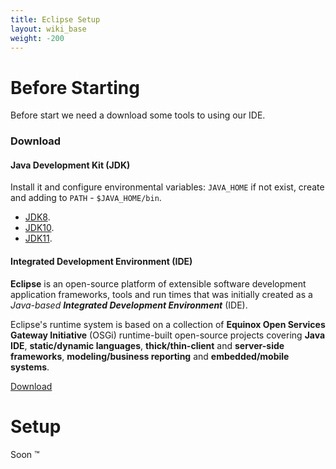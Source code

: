 ```yaml
---
title: Eclipse Setup
layout: wiki_base
weight: -200
---
```

# Before Starting

Before start we need a download some tools to using our IDE.

### Download

#### Java Development Kit (JDK)

Install it and configure environmental variables: `JAVA_HOME` if not exist, create and adding to `PATH` - `$JAVA_HOME/bin`.

- [JDK8](http://www.oracle.com/technetwork/java/javase/downloads/jdk8-downloads-2133151.html).
- [JDK10](https://www.oracle.com/technetwork/java/javase/downloads/jdk10-downloads-4416644.html).
- [JDK11](https://www.oracle.com/technetwork/java/javase/downloads/jdk11-downloads-5066655.html).

#### Integrated Development Environment (IDE)

**Eclipse** is an open-source platform of extensible software development application frameworks, tools and run times that was initially created as a _Java-based **Integrated Development Environment**_ (IDE). 

Eclipse's runtime system is based on a collection of **Equinox Open Services Gateway Initiative** (OSGi) runtime-built open-source projects covering **Java IDE**, **static/dynamic languages**, **thick/thin-client** and **server-side frameworks**, **modeling/business reporting** and **embedded/mobile systems**.

<p class="text-center">
  <a href="https://www.eclipse.org/downloads/" class="btn btn-purple text-center">Download</a>
</p>

# Setup

Soon :tm: